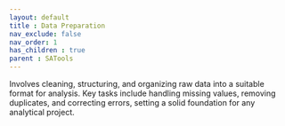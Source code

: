 ```yaml
---
layout: default
title : Data Preparation
nav_exclude: false
nav_order: 1
has_children : true
parent : SATools
---
```



Involves cleaning, structuring, and organizing raw data into a suitable format for analysis. Key tasks include handling missing values, removing duplicates, and correcting errors, setting a solid foundation for any analytical project.
